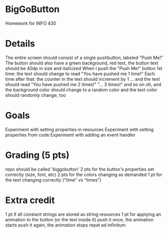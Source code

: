 # BigGoButton
Homework for INFO 430

# Details
The entire screen should consist of a single pushbutton, labeled "Push Me!"
The button should also have a green background, red text, the button text should be 40dp in size and italicized
When I push the "Push Me!" button
1st time: the text should change to read "You have pushed me 1 time!"
Each time after that: the counter in the text should increment by 1
... and the text should read "You have pushed me 2 times!" "... 3 times!" and so on
oh, and the background color should change to a random color
and the text color should randomly change, too

# Goals
Experiment with setting properties in resources
Experiment with setting properties from code
Experiment with adding an event handler

# Grading (5 pts)
repo should be called 'biggobutton'
2 pts for the button's properties set correctly (size, font, etc)
2 pts for the colors changing as demanded
1 pt for the text changing correctly ("time" vs "times")

# Extra credit
1 pt if all constant strings are stored as string resources
1 pt for applying an animation to the button (or the text inside it)
    push it once, the animation starts
    push it again, the animation stops
    repat ad infinitum
